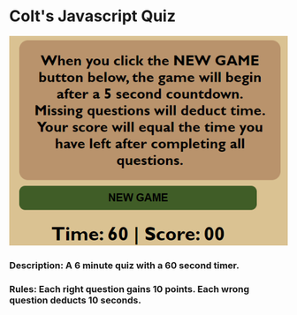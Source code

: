 # Colt's Javascript Quiz

![Screenshot](screenshot.png)

### Description: A 6 minute quiz with a 60 second timer.

### Rules: Each right question gains 10 points. Each wrong question deducts 10 seconds.
